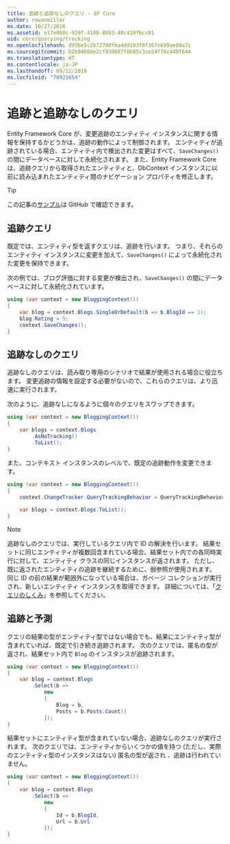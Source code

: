 ```yaml
---
title: 追跡と追跡なしのクエリ - EF Core
author: rowanmiller
ms.date: 10/27/2016
ms.assetid: e17e060c-929f-4180-8883-40c438fbcc01
uid: core/querying/tracking
ms.openlocfilehash: d93be5c2b727d8fbaddd103f8f367c699ae80a7c
ms.sourcegitcommit: b2b9468de2cf930687f8b85c3ce54ff8c449f644
ms.translationtype: HT
ms.contentlocale: ja-JP
ms.lasthandoff: 09/12/2019
ms.locfileid: "70921654"
---
```

# <a name="tracking-vs-no-tracking-queries"></a>追跡と追跡なしのクエリ

Entity Framework Core が、変更追跡のエンティティ インスタンスに関する情報を保持するかどうかは、追跡の動作によって制御されます。 エンティティが追跡されている場合、エンティティ内で検出された変更はすべて、`SaveChanges()` の間にデータベースに対して永続化されます。 また、Entity Framework Core は、追跡クエリから取得されたエンティティと、DbContext インスタンスに以前に読み込まれたエンティティ間のナビゲーション プロパティを修正します。

> [!TIP]  
> この記事の[サンプル](https://github.com/aspnet/EntityFramework.Docs/tree/master/samples/core/Querying)は GitHub で確認できます。

## <a name="tracking-queries"></a>追跡クエリ

既定では、エンティティ型を返すクエリは、追跡を行います。 つまり、それらのエンティティ インスタンスに変更を加えて、`SaveChanges()` によって永続化された変更を保持できます。

次の例では、ブログ評価に対する変更が検出され、`SaveChanges()` の間にデータベースに対して永続化されています。

<!-- [!code-csharp[Main](samples/core/Querying/Tracking/Sample.cs)] -->
``` csharp
using (var context = new BloggingContext())
{
    var blog = context.Blogs.SingleOrDefault(b => b.BlogId == 1);
    blog.Rating = 5;
    context.SaveChanges();
}
```

## <a name="no-tracking-queries"></a>追跡なしのクエリ

追跡なしのクエリは、読み取り専用のシナリオで結果が使用される場合に役立ちます。 変更追跡の情報を設定する必要がないので、これらのクエリは、より迅速に実行されます。

次のように、追跡なしになるように個々のクエリをスワップできます。

<!-- [!code-csharp[Main](samples/core/Querying/Tracking/Sample.cs?highlight=4)] -->
``` csharp
using (var context = new BloggingContext())
{
    var blogs = context.Blogs
        .AsNoTracking()
        .ToList();
}
```

また、コンテキスト インスタンスのレベルで、既定の追跡動作を変更できます。

<!-- [!code-csharp[Main](samples/core/Querying/Tracking/Sample.cs?highlight=3)] -->
``` csharp
using (var context = new BloggingContext())
{
    context.ChangeTracker.QueryTrackingBehavior = QueryTrackingBehavior.NoTracking;

    var blogs = context.Blogs.ToList();
}
```

> [!NOTE]  
> 追跡なしのクエリでは、実行しているクエリ内で ID の解決を行います。 結果セットに同じエンティティが複数回含まれている場合、結果セット内での各同時実行に対して、エンティティ クラスの同じインスタンスが返されます。 ただし、既に返されたエンティティの追跡を継続するために、弱参照が使用されます。 同じ ID の前の結果が範囲外になっている場合は、ガベージ コレクションが実行され、新しいエンティティ インスタンスを取得できます。 詳細については、「[クエリのしくみ](overview.md)」を参照してください。

## <a name="tracking-and-projections"></a>追跡と予測

クエリの結果の型がエンティティ型ではない場合でも、結果にエンティティ型が含まれていれば、既定で引き続き追跡されます。 次のクエリでは、匿名の型が返され、結果セット内で `Blog` のインスタンスが追跡されます。

<!-- [!code-csharp[Main](samples/core/Querying/Tracking/Sample.cs?highlight=7)] -->
``` csharp
using (var context = new BloggingContext())
{
    var blog = context.Blogs
        .Select(b =>
            new
            {
                Blog = b,
                Posts = b.Posts.Count()
            });
}
```

結果セットにエンティティ型が含まれていない場合、追跡なしのクエリが実行されます。 次のクエリでは、エンティティからいくつかの値を持つ (ただし、実際のエンティティ型のインスタンスはない) 匿名の型が返され 、追跡は行われていません。

<!-- [!code-csharp[Main](samples/core/Querying/Tracking/Sample.cs)] -->
``` csharp
using (var context = new BloggingContext())
{
    var blog = context.Blogs
        .Select(b =>
            new
            {
                Id = b.BlogId,
                Url = b.Url
            });
}
```
